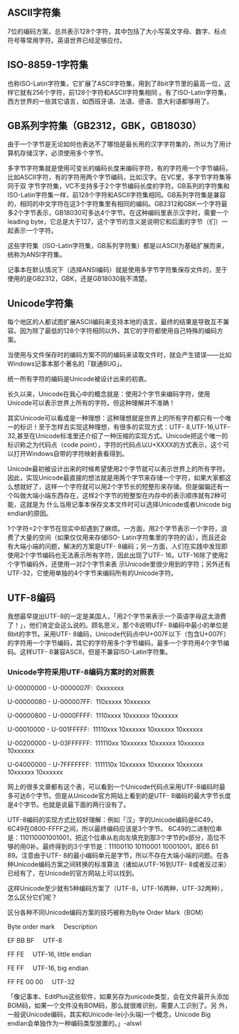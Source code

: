 

## ASCII字符集

7位的编码方案，总共表示128个字符，其中包括了大小写英文字母、数字、标点符号等常用字符。英语世界已经足够应付。

## ISO-8859-1字符集

也称ISO-Latin字符集，它扩展了ASCII字符集，用到了8bit字节里的最高一位，这样它就有256个字符，前128个字符和ASCII字符集相同
。有了ISO-Latin字符集，西方世界的一些其它语言，如西班牙语、法语、德语、意大利语都够用了。

## GB系列字符集（GB2312，GBK，GB18030）

由于一个字节是无论如何也表达不了哪怕是最长用的汉字字符集的，所以为了用计算机存储汉字，必须使用多个字节。

多字节字符集就是使用可变长的编码长度来编码字符，有的字符用一个字节编码，比如ASCII字符，有的字符用两个字节编码，比如汉字。在VC里，多字节字符集等同于双
字节字符集，VC不支持多于2个字节编码长度的字符。GB系列的字符集和ISO-Latin字符集一样，前128个字符和ASCII字符集相同。GB系列字符集是兼容
的，相同的中文字符在这3个字符集里有相同的编码。GB2312和GBK一个字符最多2个字节表示，GB18030可多达4个字节。在这种编码里表示汉字时，需要一个
leading byte，它总是大于127，这个字节的含义是说明它和后面的字节（们）一起表示一个字符。

这些字符集（ISO-Latin字符集，GB系列字符集）都是以ASCII为基础扩展而来，统称为ANSI字符集。

记事本在默认情况下（选择ANSI编码）就是使用多字节字符集保存文件的，至于使用的是GB2312，GBK，还是GB18030我不清楚。

## Unicode字符集

每个地区的人都试图扩展ASCII编码来支持本地的语言，最终的结果是导致互不兼容。因为除了最低的128个字符相同以外，其它的字符都使用自己特殊的编码方案。

当使用与文件保存时的编码方案不同的编码来读取文件时，就会产生错误——比如Windows记事本那个著名的「联通BUG」。

统一所有字符的编码是Unicode被设计出来的初衷。

长久以来，Unicode在我心中的概念就是：使用2个字节来编码字符，使用Unicode可以表示世界上所有的字符。但这种理解并不准确！

其实Unicode可以看成是一种理想：这种理想就是世界上的所有字符都只有一个唯一的标识！至于怎样去实现这种理想，有很多的实现方式：UTF-
8,UTF-16,UTF-32,甚至在Unicode标准里还介绍了一种压缩的实现方式。Unicode把这个唯一的标识称之为代码点（code
point），字符的代码点以U+XXXX的方式表示，这个可以打开Windows自带的字符映射表看得到。

Unicode最初被设计出来的时候希望使用2个字节就可以表示世界上的所有字符。因此，实现Unicode最直接的想法就是用两个字节来存储一个字符，如果大家都这
么想就好了，这样一个字符就可以用2个字节长的短整形来存储。但是偏偏还有一个叫做大端小端东西存在，这样2个字节的短整型在内存中的表示顺序就有2种可能，这就是为
什么当用记事本保存文本文件时可以选择Unicode或者Unicode big endian的原因。

1个字符=2个字节在现实中却遇到了麻烦。一方面，用2个字节表示一个字符，浪费了大量的空间（如果仅仅用来存储ISO-
Latin字符集里的字符的话），而且还会有大端小端的问题，解决的方案是UTF-
8编码；另一方面，人们在实践中发现即使用2个字节编码也无法表示所有字符，因此出现了UTF- 16。UTF-16除了使用2个字节编码外，还使用一对2个字节来表
示Unicode里很少用到的字符；另外还有UTF-32，它使用单独的4个字节来编码所有的Unicode字符。

## UTF-8编码

我想最早提出UTF-8的一定是美国人，「用2个字节来表示一个英语字母这太浪费了！」，他们肯定会这么说的。顾名思义，那个8说明UTF-
8编码中最小的单位是8bit的字节。采用UTF-
8编码，Unicode代码点中U+007F以下（包含U+007F）的字符用一个字节编码，其它的字符用多个字节编码，最多一个字符用4个字节编码。这样UTF-
8兼容ASCII，但是不兼容ISO-Latin字符集。

### Unicode字符采用UTF-8编码方案时的对照表

U-00000000 - U-0000007F:  0xxxxxxx

U-00000080 - U-000007FF:  110xxxxx 10xxxxxx

U-00000800 - U-0000FFFF:  1110xxxx 10xxxxxx 10xxxxxx

U-00010000 - U-001FFFFF:  11110xxx 10xxxxxx 10xxxxxx 10xxxxxx

U-00200000 - U-03FFFFFF:  111110xx 10xxxxxx 10xxxxxx 10xxxxxx 10xxxxxx

U-04000000 - U-7FFFFFFF:  1111110x 10xxxxxx 10xxxxxx 10xxxxxx 10xxxxxx
10xxxxxx

网上的很多文章都有这个表，可以看到一个Unicode代码点采用UTF-8编码时最多可达6个字节。但是从Unicode官方网站上看到的是UTF-
8编码的最大字节长度是4个字节。也就是说最下面的两行没有了。

UTF-8编码的实现方式比较好理解：例如「汉」字的Unicode编码是6C49，6C49在0800-FFFF之间，所以最终编码应该是3个字节。
6C49的二进制位串是：110110001001001，把这个位串从右向左填充到那3个字节的x部分，高位不够的用0补。最终得到的3个字节是：11100110
10110001 10001001，即E6 B1 89。注意由于UTF-
8的最小编码单元是字节，所以不存在大端小端的问题。在各种Unicode编码方案之间转换的标准算法（诸如从UTF-16到UTF-
8或者反过来）已经有了，在Unicode的官方网站上可以找到。

这样Unicode至少就有5种编码方案了（UTF-8，UTF-16两种，UTF-32两种），怎么区分它们呢？

区分各种不同Unicode编码方案的技巧被称为Byte Order Mark（BOM）

Byte order mark     Description

EF BB BF     UTF-8

FF FE     UTF-16, little endian

FE FF     UTF-16, big endian

FF FE 00 00     UTF-32

「像记事本、EditPlus这些软件，如果另存为unicode类型，会在文件最开头添加BOM码，如果一个文件没有BOM码，那么就很难识别，需要人工识别了。另
外，一般说Unicode编码，其实和Unicode-le(小头端)一个概念，Unicode Big endian会单独作为一种编码类型放置的。」-alswl


